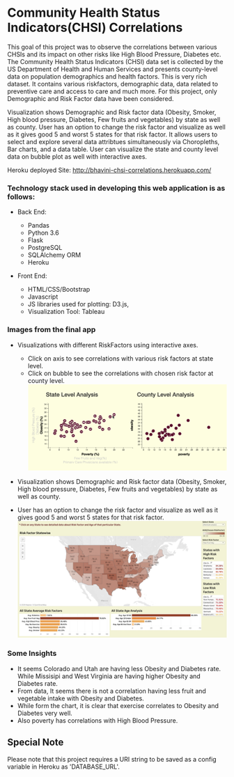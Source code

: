 # Community Health Status Indicators(CHSI) Correlations

This goal of this project was to observe the correlations between various CHSIs and its impact on other risks like High Blood Pressure, Diabetes etc. The Community Health Status Indicators (CHSI) data set is collected by the US Department of Health and Human Services and presents county-level data on population demographics and health factors. This is very rich dataset. It contains various riskfactors, demographic data, data related to preventive care and access to care and much more. For this project, only Demographic and Risk Factor data have been considered. 

Visualization shows Demographic and Risk factor data (Obesity, Smoker, High blood pressure, Diabetes, Few fruits and vegetables) by state as well as county. User has an option to change the risk factor and visualize as well as it gives good 5 and worst 5 states for that risk factor.
It allows users to select and explore several data attribtues simultaneously via Choropleths, Bar charts, and a data table.
User can visualize the state and county level data on bubble plot as well with interactive axes.

Heroku deployed Site: http://bhavini-chsi-correlations.herokuapp.com/

### Technology stack used in developing this web application is as follows:

* Back End: 
  * Pandas
  * Python 3.6
  * Flask
  * PostgreSQL
  * SQLAlchemy ORM
  * Heroku


* Front End: 
  * HTML/CSS/Bootstrap
  * Javascript
  * JS libraries used for plotting: D3.js,
  * Visualization Tool: Tableau


### Images from the final app
* Visualizations with different RiskFactors using interactive axes.
    * Click on axis to see correlations with various risk factors at state level.
    * Click on bubble to see the correlations with chosen risk factor at county level. 
![CHSIcorrelations_D3animated.png](Images/CHSIcorrelations_D3animated.gif)

* Visualization shows Demographic and Risk factor data (Obesity, Smoker, High blood pressure, Diabetes, Few fruits and vegetables) by state as well as county. 
* User has an option to change the risk factor and visualize as well as it gives good 5 and worst 5 states for that risk factor.
![StateLevelAnalysis-Tableau.png](Images/StateLevelAnalysis-Tableau.png)

### Some Insights
* It seems Colorado and Utah are having less Obesity and Diabetes rate. While Missisipi and West Virginia are having higher Obesity and Diabetes rate.
* From data, It seems there is not a correlation having less fruit and vegetable intake with Obesity and Diabetes.
* While form the chart, it is clear that exercise correlates to Obesity and Diabetes very well.
* Also poverty has correlations with High Blood Pressure.


## Special Note
Please note that this project requires a URI string to be saved as a config variable in Heroku as 'DATABASE_URL'.

